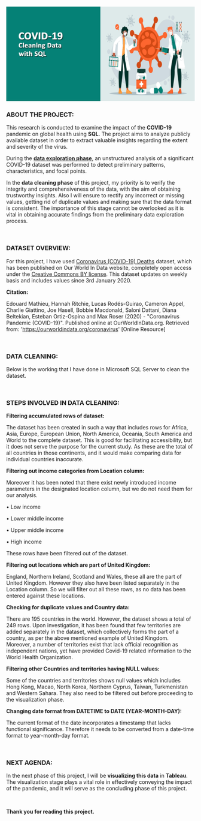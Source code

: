 ![](images/cover-photo-2.jpg)

### ABOUT THE PROJECT:

This research is conducted to examine the impact of the **COVID-19** pandemic on global health using **SQL**. The project aims to analyze publicly available dataset in order to extract valuable insights regarding the extent and severity of the virus.

During the [**data exploration phase**](https://nlaeeq.github.io/Covid19_DataExploration/), an unstructured analysis of a significant COVID-19 dataset was performed to detect preliminary patterns, characteristics, and focal points.

In the **data cleaning phase** of this project, my priority is to verify the integrity and comprehensiveness of the data, with the aim of obtaining trustworthy insights. Also I will ensure to rectify any incorrect or missing values, getting rid of duplicate values and making sure that the data format is consistent. The importance of this stage cannot be overlooked as it is vital in obtaining accurate findings from the preliminary data exploration process.

<br>

### DATASET OVERVIEW:

For this project, I have used [Coronavirus (COVID-19) Deaths](https://ourworldindata.org/covid-deaths) dataset, which has been published on Our World In Data website, completely open access under the [Creative Commons BY license](https://creativecommons.org/licenses/by/4.0/).  This dataset updates on weekly basis and includes values since 3rd January 2020.

**Citation:**

Edouard Mathieu, Hannah Ritchie, Lucas Rodés-Guirao, Cameron Appel, Charlie Giattino, Joe Hasell, Bobbie Macdonald, Saloni Dattani, Diana Beltekian, Esteban Ortiz-Ospina and Max Roser (2020) - "Coronavirus Pandemic (COVID-19)". Published online at OurWorldInData.org. Retrieved from: 'https://ourworldindata.org/coronavirus' [Online Resource]

<br>

### DATA CLEANING:

Below is the working that I have done in Microsoft SQL Server to clean the dataset.

<style type="text/css">
  .gist {width:100% !important;}
  .gist-file
  .gist-data {max-height: 500px;max-width: 100%;}
</style>

<script src="https://gist.github.com/nlaeeq/68844ae4d69935853ed3ae67e3b93f56.js"></script>

<br>

### STEPS INVOLVED IN DATA CLEANING:

**Filtering accumulated rows of dataset:**

The dataset has been created in such a way that includes rows for Africa, Asia, Europe, European Union, North America, Oceania, South America and World to the complete dataset. This is good for facilitating accessibility, but it does not serve the purpose for the current study. As these are the total of all countries in those continents, and it would make comparing data for individual countries inaccurate.

**Filtering out income categories from Location column:**

Moreover it has been noted that there exist newly introduced income parameters in the designated location column, but we do not need them for our analysis.

•	Low income

•	Lower middle income

•	Upper middle income

•	High income

These rows have been filtered out of the dataset.

**Filtering out locations which are part of United Kingdom:**

England, Northern Ireland, Scotland and Wales, these all are the part of United Kingdom. However they also have been listed separately in the Location column. So we will filter out all these rows, as no data has been entered against these locations.

**Checking for duplicate values and Country data:**

There are 195 countries in the world. However, the dataset shows a total of 249 rows. Upon investigation, it has been found that few territories are added separately in the dataset, which collectively forms the part of a country, as per the above mentioned example of United Kingdom. Moreover, a number of territories exist that lack official recognition as independent nations, yet have provided Covid-19 related information to the World Health Organization.

**Filtering other Countries and territories having NULL values:**

Some of the countries and territories shows null values which includes Hong Kong, Macao, North Korea, Northern Cyprus, Taiwan, Turkmenistan and Western Sahara.  They also need to be filtered out before proceeding to the visualization phase.

**Changing date format from DATETIME to DATE (YEAR-MONTH-DAY):**

The current format of the date incorporates a timestamp that lacks functional significance. Therefore it needs to be converted from a date-time format to year-month-day format.

<br>

### NEXT AGENDA:

In the next phase of this project, I will be **visualizing this data** in **Tableau**. The visualization stage plays a vital role in effectively conveying the impact of the pandemic, and it will serve as the concluding phase of this project.

<br>

**Thank you for reading this project.**

